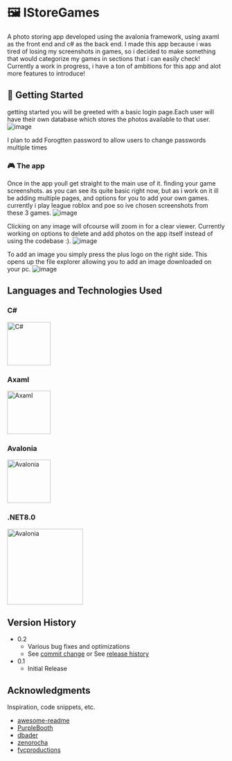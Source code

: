 
  # 🖼️ IStoreGames





A photo storing app developed using the avalonia framework, using axaml as the front end and c# as the back end.
I made this app because i was tired of losing my screenshots in games, so i decided to make something that would categorize my games in sections that i can easily check!
Currently a work in progress, i have a ton of ambitions for this app and alot more features to introduce!



##  🔐 Getting Started
getting started you will be greeted with a basic login page.Each user will have their own database which stores the photos available to that user.
![image](https://github.com/user-attachments/assets/d7304c9a-707e-483e-95e0-2af1eae26ac1)

I plan to add Forogtten password to allow users to change passwords multiple times


### 🎮 The app
Once in the app youll get straight to the main use of it. finding your game screenshots. as you can see its quite basic right now, but as i work on it ill be adding multiple pages, and options for you to add your own games.
currently i play league roblox and poe so ive chosen screenshots from these 3 games.
![image](https://github.com/user-attachments/assets/40d57026-9d0d-4f96-976c-743d2ab08cc5)


Clicking on any image will ofcourse  will zoom in for a clear viewer. Currently working on options to delete and add photos on the app itself instead of using the codebase :). 
![image](https://github.com/user-attachments/assets/1c1a7172-d6c1-4c79-abd6-2316e55b2462)

To add an image you simply press the plus logo on the right side.
This opens up the file explorer allowing you to add an image downloaded on your pc.
![image](https://github.com/user-attachments/assets/c1d43a57-67d3-4a43-9df2-13ff7f58824b)




## Languages and Technologies Used

### C#

<img src="https://github.com/user-attachments/assets/ac10fe97-66ed-41be-88db-0a9203d7b4b3" width="100" alt="C#">

### Axaml

<img src="https://github.com/user-attachments/assets/38790951-f015-4d56-b147-db934b3e6d99" width="100" alt="Axaml">

### Avalonia

<img src="https://github.com/user-attachments/assets/e40c27d1-7f37-4ac0-801a-43834944c221" width="100" alt="Avalonia">

### .NET8.0
<img src="https://github.com/user-attachments/assets/45151c3c-6841-4eb1-b595-4a781c55adaf" width="175" alt="Avalonia">








## Version History

* 0.2
    * Various bug fixes and optimizations
    * See [commit change]() or See [release history]()
* 0.1
    * Initial Release



## Acknowledgments

Inspiration, code snippets, etc.
* [awesome-readme](https://github.com/matiassingers/awesome-readme)
* [PurpleBooth](https://gist.github.com/PurpleBooth/109311bb0361f32d87a2)
* [dbader](https://github.com/dbader/readme-template)
* [zenorocha](https://gist.github.com/zenorocha/4526327)
* [fvcproductions](https://gist.github.com/fvcproductions/1bfc2d4aecb01a834b46)
